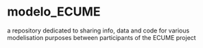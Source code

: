 # modelo_ECUME
a repository dedicated to sharing info, data and code for various modelisation purposes between participants of the ECUME project

